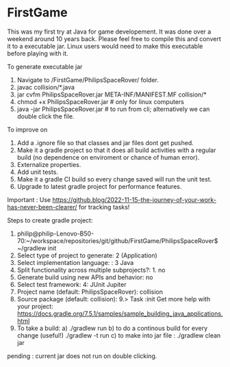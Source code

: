 # FirstGame
This was my first try at Java for game developement. It was done over a weekend around 10 years back. 
Please feel free to compile this and convert it to a executable jar.
Linux users would need to make this executable before playing with it.

To generate executable jar
1. Navigate to /FirstGame/PhilipsSpaceRover/ folder.
2. javac collision/*.java
3. jar cvfm PhilipsSpaceRover.jar META-INF/MANIFEST.MF collision/*
4. chmod +x PhilipsSpaceRover.jar # only for linux computers
5. java -jar PhilipsSpaceRover.jar # to run from cli; alternatively we can double click the file.

To improve on
1. Add a .ignore file so that classes and jar files dont get pushed.
2. Make it a gradle project so that it does all build activities with a regular build (no dependence on enviroment or chance of human error).
2. Externalize properties.
3. Add unit tests.
4. Make it a gradle CI build so every change saved will run the unit test.
5. Upgrade to latest gradle project for performance features.

Important : Use https://github.blog/2022-11-15-the-journey-of-your-work-has-never-been-clearer/ for tracking tasks!

Steps to create gradle project:
1. philip@philip-Lenovo-B50-70:~/workspace/repositories/git/github/FirstGame/PhilipsSpaceRover$ ~/gradlew init
2. Select type of project to generate: 2 (Application)
3. Select implementation language: : 3 Java
4. Split functionality across multiple subprojects?: 1. no
5. Generate build using new APIs and behavior: no
6. Select test framework: 4: JUnit Jupiter
7. Project name (default: PhilipsSpaceRover): collision
8. Source package (default: collision):
9.> Task :init
Get more help with your project: https://docs.gradle.org/7.5.1/samples/sample_building_java_applications.html
10. To take a build:
  a)  ./gradlew run
  b) to do a continous build for every change (useful!) ./gradlew -t  run
  c) to make into jar file : ./gradlew clean jar
  
  pending : current jar does not run on double clicking.


